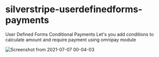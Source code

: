# silverstripe-userdefinedforms-payments

User Defined Forms Conditional Payments
Let's you add conditions to calculate amount and require payment using omnipay module 

![Screenshot from 2021-07-07 00-04-03](https://user-images.githubusercontent.com/672794/124674513-2ec75c80-debb-11eb-86c6-28fc4733ef1e.png)
